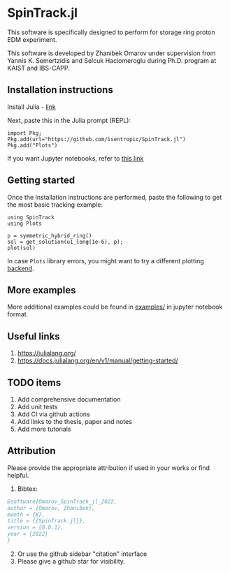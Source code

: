 # SpinTrack.jl
This software is specifically designed to perform for storage ring proton EDM
experiment. 

This software is developed by Zhanibek Omarov under supervision from Yannis K.
Semertzidis and Selcuk Haciomeroglu during Ph.D. program at KAIST and IBS-CAPP. 

## Installation instructions
Install Julia - [link](https://julialang.org/downloads/platform/)

Next, paste this in the Julia prompt (REPL):
```
import Pkg;
Pkg.add(url="https://github.com/isentropic/SpinTrack.jl")
Pkg.add("Plots")
```

If you want Jupyter notebooks, refer to [this link](https://julialang.github.io/IJulia.jl/stable/manual/installation/)

## Getting started
Once the Installation instructions are performed, paste the following to get the
most basic tracking example:

```
using SpinTrack
using Plots

p = symmetric_hybrid_ring()
sol = get_solution(u1_long(1e-6), p);
plot(sol)
```
In case `Plots` library errors, you might want to try a different plotting
[backend](https://docs.juliaplots.org/latest/backends).

## More examples
More additional examples could be found in [examples/](examples/) in jupyter
notebook format. 

## Useful links
1. https://julialang.org/
2. https://docs.julialang.org/en/v1/manual/getting-started/


## TODO items
1. Add comprehensive documentation
2. Add unit tests 
3. Add CI via github actions
4. Add links to the thesis, paper and notes
5. Add more tutorials

## Attribution
Please provide the appropriate attribution if used in your works or find helpful.

1. Bibtex:
``` bibtex
@software{Omarov_SpinTrack_jl_2022,
author = {Omarov, Zhanibek},
month = {8},
title = {{SpinTrack.jl}},
version = {0.0.1},
year = {2022}
}
```
2. Or use the github sidebar "citation" interface
3. Please give a github star for visibility.
